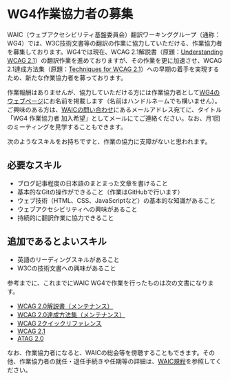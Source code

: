 # WG4作業協力者の募集
WAIC（ウェブアクセシビリティ基盤委員会）翻訳ワーキンググループ（通称：WG4）では、W3C技術文書等の翻訳の作業に協力していただける、作業協力者を募集しております。WG4では現在、WCAG 2.1解説書（原題：[Understanding WCAG 2.1](https://www.w3.org/WAI/WCAG21/Understanding/)）の翻訳作業を進めておりますが、その作業を更に加速させ、WCAG 2.1達成方法集（原題：[Techniques for WCAG 2.1](https://www.w3.org/WAI/WCAG21/Techniques/)）への早期の着手を実現するため、新たな作業協力者を募っております。

作業報酬はありませんが、協力していただける方には作業協力者として[WG4のウェブページ](https://waic.jp/committee/wg4/)にお名前を掲載します（名前はハンドルネームでも構いません）。ご興味のある方は、[WAICの問い合わせ](https://waic.jp/contact/)にあるメールアドレス宛てに、タイトル「WG4 作業協力者 加入希望」としてメールにてご連絡ください。なお、月1回のミーティングを見学することもできます。

次のようなスキルをお持ちですと、作業の協力に支障がないと思われます。

## 必要なスキル
- ブログ記事程度の日本語のまとまった文章を書けること
- 基本的なGitの操作ができること（作業はGitHubで行います）
- ウェブ技術（HTML、CSS、JavaScriptなど）の基本的な知識があること
- ウェブアクセシビリティへの興味があること
- 持続的に翻訳作業に協力できること

## 追加であるとよいスキル
- 英語のリーディングスキルがあること
- W3Cの技術文書への興味があること


参考までに、これまでにWAIC WG4で作業を行ったものは次の文書になります。
- [WCAG 2.0解説書（メンテナンス）](https://waic.jp/docs/UNDERSTANDING-WCAG20/Overview.html)
- [WCAG 2.0達成方法集（メンテナンス）](https://waic.jp/docs/WCAG-TECHS/Overview.html)
- [WCAG 2クイックリファレンス](https://waic.jp/docs/WCAG20/quickref/)
- [WCAG 2.1](https://waic.jp/docs/WCAG21/)
- [ATAG 2.0](https://waic.jp/docs/ATAG20/)

なお、作業協力者になると、WAICの総会等を傍聴することもできます。その他、作業協力者の就任・退任手続きや任期等の詳細は、[WAIC規程](https://waic.jp/committee/rules/)を参照してください。
